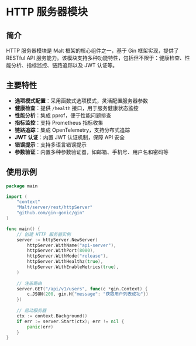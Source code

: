 # HTTP 服务器模块

## 简介

HTTP 服务器模块是 Malt 框架的核心组件之一，基于 Gin 框架实现，提供了 RESTful API 服务能力。该模块支持多种功能特性，包括但不限于：健康检查、性能分析、指标监控、链路追踪以及 JWT 认证等。

## 主要特性

- **选项模式配置**：采用函数式选项模式，灵活配置服务器参数
- **健康检查**：提供 `/health` 接口，用于服务健康状态监控
- **性能分析**：集成 pprof，便于性能问题排查
- **指标监控**：支持 Prometheus 指标收集
- **链路追踪**：集成 OpenTelemetry，支持分布式追踪
- **JWT 认证**：内置 JWT 认证机制，保障 API 安全
- **错误提示**：支持多语言错误提示
- **参数验证**：内置多种参数验证器，如邮箱、手机号、用户名和密码等

## 使用示例

```go
package main

import (
    "context"
    "Malt/server/rest/httpServer"
    "github.com/gin-gonic/gin"
)

func main() {
    // 创建 HTTP 服务器实例
    server := httpServer.NewServer(
        httpServer.WithName("api-server"),
        httpServer.WithPort(8080),
        httpServer.WithMode("release"),
        httpServer.WithHealthz(true),
        httpServer.WithEnableMetrics(true),
    )
    
    // 注册路由
    server.GET("/api/v1/users", func(c *gin.Context) {
        c.JSON(200, gin.H{"message": "获取用户列表成功"})
    })
    
    // 启动服务器
    ctx := context.Background()
    if err := server.Start(ctx); err != nil {
        panic(err)
    }
}
```
